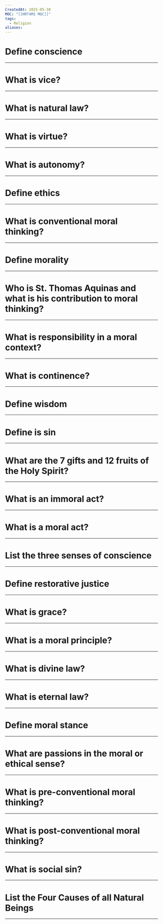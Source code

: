 ```yaml
---
CreatedAt: 2025-05-30
MOC: "[[HRT4M1 MOC]]"
tags:
  - Religion
aliases:
---
```

# Define conscience


---
# What is vice?

---
# What is natural law?

---
# What is virtue?

---
# What is autonomy?

---
# Define ethics

---
# What is conventional moral thinking?

---
# Define morality

---
# Who is St. Thomas Aquinas and what is his contribution to moral thinking?

---
# What is responsibility in a moral context?

---
# What is continence?

---
# Define wisdom

---
# Define is sin

---
# What are the 7 gifts and 12 fruits of the Holy Spirit?

---
# What is an immoral act?

---
# What is a moral act?

---
# List the three senses of conscience

---
# Define restorative justice

---
# What is grace?

---
# What is a moral principle?

---
# What is divine law?

---
# What is eternal law?

---
# Define moral stance

---
# What are passions in the moral or ethical sense?

---
# What is pre-conventional moral thinking?

---
# What is post-conventional moral thinking?

---
# What is social sin?

---
# List the Four Causes of all Natural Beings

---
